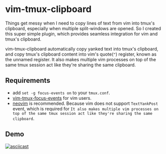 
# vim-tmux-clipboard

Things get messy when I need to copy lines of text from vim into tmux's
clipboard, especially when multiple split-windows are opened. So I created this
super simple plugin, which provides seamless integration for vim and tmux's
clipboard.


vim-tmux-clipboard automatically copy yanked text into tmux's clipboard, and
copy tmux's clipboard content into vim's quote(`"`) register, known as the unnamed
register. It also makes multiple vim processes on top of the same tmux session
act like they're sharing the same clipboard.


## Requirements

- add `set -g focus-events on` to your `tmux.conf`.
- [vim-tmux-focus-events](https://github.com/tmux-plugins/vim-tmux-focus-events) for vim users.
- [neovim](https://github.com/neovim/neovim) is recommended. Because vim does
    not support `TextYankPost` event, which is required for `It also makes
    multiple vim processes on top of the same tmux session act like they're
    sharing the same clipboard`.


## Demo

[![asciicast](https://asciinema.org/a/7qzb7c12ykv3kcleo4jgrl2jy.png)](https://asciinema.org/a/7qzb7c12ykv3kcleo4jgrl2jy)


